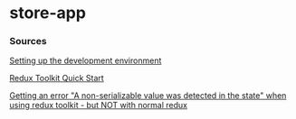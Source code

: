 # store-app

### Sources

[Setting up the development environment](https://reactnative.dev/docs/environment-setup)

[Redux Toolkit Quick Start](https://redux-toolkit.js.org/tutorials/quick-start)

[Getting an error "A non-serializable value was detected in the state" when using redux toolkit - but NOT with normal redux](https://stackoverflow.com/a/63244831/7967484)